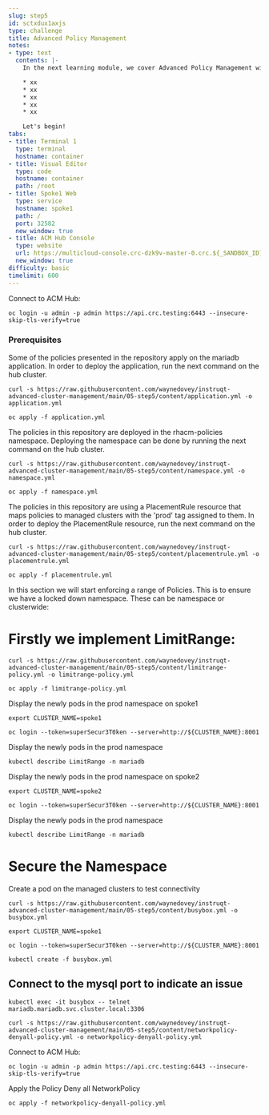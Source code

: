 ```yaml
---
slug: step5
id: sctxdux1axjs
type: challenge
title: Advanced Policy Management
notes:
- type: text
  contents: |-
    In the next learning module, we cover Advanced Policy Management with ACM and the following Concepts:

    * xx
    * xx
    * xx
    * xx
    * xx

    Let's begin!
tabs:
- title: Terminal 1
  type: terminal
  hostname: container
- title: Visual Editor
  type: code
  hostname: container
  path: /root
- title: Spoke1 Web
  type: service
  hostname: spoke1
  path: /
  port: 32582
  new_window: true
- title: ACM Hub Console
  type: website
  url: https://multicloud-console.crc-dzk9v-master-0.crc.${_SANDBOX_ID}.instruqt.io
  new_window: true
difficulty: basic
timelimit: 600
---
```

Connect to ACM Hub:

```
oc login -u admin -p admin https://api.crc.testing:6443 --insecure-skip-tls-verify=true
```

### Prerequisites

Some of the policies presented in the repository apply on the mariadb application. In order to deploy the application, run the next command on the hub cluster.

```
curl -s https://raw.githubusercontent.com/waynedovey/instruqt-advanced-cluster-management/main/05-step5/content/application.yml -o application.yml
```
```
oc apply -f application.yml
```

The policies in this repository are deployed in the rhacm-policies namespace. Deploying the namespace can be done by running the next command on the hub cluster.

```
curl -s https://raw.githubusercontent.com/waynedovey/instruqt-advanced-cluster-management/main/05-step5/content/namespace.yml -o namespace.yml
```
```
oc apply -f namespace.yml
```

The policies in this repository are using a PlacementRule resource that maps policies to managed clusters with the 'prod' tag assigned to them. In order to deploy the PlacementRule resource, run the next command on the hub cluster.

```
curl -s https://raw.githubusercontent.com/waynedovey/instruqt-advanced-cluster-management/main/05-step5/content/placementrule.yml -o placementrule.yml
```
```
oc apply -f placementrule.yml
```

In this section we will start enforcing a range of Policies. This is to ensure we have a locked down namespace.
These can be namespace or clusterwide:

# Firstly we implement LimitRange:

```
curl -s https://raw.githubusercontent.com/waynedovey/instruqt-advanced-cluster-management/main/05-step5/content/limitrange-policy.yml -o limitrange-policy.yml
```
```
oc apply -f limitrange-policy.yml
```

Display the newly pods in the prod namespace on spoke1

```
export CLUSTER_NAME=spoke1
```
```
oc login --token=superSecur3T0ken --server=http://${CLUSTER_NAME}:8001
```

Display the newly pods in the prod namespace
```
kubectl describe LimitRange -n mariadb
```

Display the newly pods in the prod namespace on spoke2

```
export CLUSTER_NAME=spoke2
```
```
oc login --token=superSecur3T0ken --server=http://${CLUSTER_NAME}:8001
```

Display the newly pods in the prod namespace
```
kubectl describe LimitRange -n mariadb
```

# Secure the Namespace

Create a pod on the managed clusters to test connectivity
```
curl -s https://raw.githubusercontent.com/waynedovey/instruqt-advanced-cluster-management/main/05-step5/content/busybox.yml -o busybox.yml
```

```
export CLUSTER_NAME=spoke1
```
```
oc login --token=superSecur3T0ken --server=http://${CLUSTER_NAME}:8001
```
```
kubectl create -f busybox.yml
```

## Connect to the mysql port to indicate an issue
```
kubectl exec -it busybox -- telnet mariadb.mariadb.svc.cluster.local:3306
```

```
curl -s https://raw.githubusercontent.com/waynedovey/instruqt-advanced-cluster-management/main/05-step5/content/networkpolicy-denyall-policy.yml -o networkpolicy-denyall-policy.yml
```

Connect to ACM Hub:

```
oc login -u admin -p admin https://api.crc.testing:6443 --insecure-skip-tls-verify=true
```

Apply the Policy Deny all NetworkPolicy
```
oc apply -f networkpolicy-denyall-policy.yml
```
